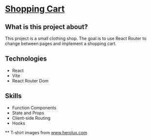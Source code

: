 <h1><a href='https://kaiopratess.github.io/shopping-cart/'>Shopping Cart<a/></h1>

<h2>What is this project about?</h2>
<p>This project is a small clothing shop. The goal is to use React Router to change between pages and implement a shopping cart.</p>

<h2>Technologies</h2>
<ul>
  <li>React</li>
  <li>Vite</li>
  <li>React Router Dom</li>
</ul>

<h2>Skills</h2>
<ul>
  <li>Function Components</li>
  <li>State and Props</li>
  <li>Client-side Routing</li>
  <li>Hooks</li>
</ul>



** T-shirt images from www.herolux.com
